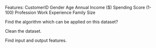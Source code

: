 
Features:
CustomerID	Gender	Age	Annual Income ($)	Spending Score (1-100)	Profession	Work Experience	Family Size


Find the algorithm which can be applied on this dataset?

Clean the dataset.

Find input and output features.